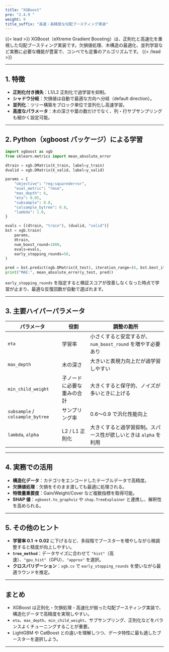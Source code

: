 ```yaml
---
title: "XGBoost"
pre: "2.4.9 "
weight: 9
title_suffix: "高速・高精度な勾配ブースティング実装"
---
```


{{< lead >}}
XGBoost（eXtreme Gradient Boosting）は、正則化と高速化を重視した勾配ブースティング実装です。欠損値処理、木構造の最適化、並列学習など実務に必要な機能が豊富で、コンペでも定番のアルゴリズムです。
{{< /lead >}}

---

## 1. 特徴

- **正則化付き損失**：L1/L2 正則化で過学習を抑制。
- **シャドウ分岐**：欠損値は自動で最適な方向へ分岐（default direction）。
- **並列化**：ツリー構築をブロック単位で並列化し高速学習。
- **高度なパラメータ**：木の深さや葉の数だけでなく、列・行サブサンプリングも細かく設定可能。

---

## 2. Python（xgboost パッケージ）による学習

```python
import xgboost as xgb
from sklearn.metrics import mean_absolute_error

dtrain = xgb.DMatrix(X_train, label=y_train)
dvalid = xgb.DMatrix(X_valid, label=y_valid)

params = {
    "objective": "reg:squarederror",
    "eval_metric": "rmse",
    "max_depth": 6,
    "eta": 0.05,
    "subsample": 0.8,
    "colsample_bytree": 0.8,
    "lambda": 1.0,
}

evals = [(dtrain, "train"), (dvalid, "valid")]
bst = xgb.train(
    params,
    dtrain,
    num_boost_round=1000,
    evals=evals,
    early_stopping_rounds=50,
)

pred = bst.predict(xgb.DMatrix(X_test), iteration_range=(0, bst.best_iteration + 1))
print("MAE:", mean_absolute_error(y_test, pred))
```

`early_stopping_rounds` を指定すると検証スコアが改善しなくなった時点で学習が止まり、最適な反復回数が自動で選ばれます。

---

## 3. 主要ハイパーパラメータ

| パラメータ | 役割 | 調整の勘所 |
| --- | --- | --- |
| `eta` | 学習率 | 小さくすると安定するが、`num_boost_round` を増やす必要あり |
| `max_depth` | 木の深さ | 大きいと表現力向上だが過学習しやすい |
| `min_child_weight` | 子ノードに必要な重みの合計 | 大きくすると保守的、ノイズが多いときに上げる |
| `subsample` / `colsample_bytree` | サンプリング率 | 0.6〜0.9 で汎化性能向上 |
| `lambda`, `alpha` | L2 / L1 正則化 | 大きくすると過学習抑制。スパース性が欲しいときは `alpha` を利用 |

---

## 4. 実務での活用

- **構造化データ**：カテゴリをエンコードしたテーブルデータで高精度。
- **欠損値処理**：欠損をそのまま渡しても最適に処理される。
- **特徴量重要度**：Gain/Weight/Cover など複数指標を取得可能。
- **SHAP 値**：`xgboost.to_graphviz` や `shap.TreeExplainer` と連携し、解釈性を高められる。

---

## 5. その他のヒント

- **学習率 0.1 → 0.02** に下げるなど、多段階でブースターを増やしながら微調整すると精度が向上しやすい。
- **`tree_method`**：データサイズに合わせて `"hist"`（高速）、`"gpu_hist"`（GPU）、`"approx"` を選択。
- **クロスバリデーション**：`xgb.cv` で `early_stopping_rounds` を使いながら最適ラウンドを推定。

---

## まとめ

- XGBoost は正則化・欠損処理・高速化が揃った勾配ブースティング実装で、構造化データで高精度を実現しやすい。
- `eta`、`max_depth`、`min_child_weight`、サブサンプリング、正則化などをバランスよくチューニングすることが重要。
- LightGBM や CatBoost との違いを理解しつつ、データ特性に最も適したブースターを選択しよう。

---
